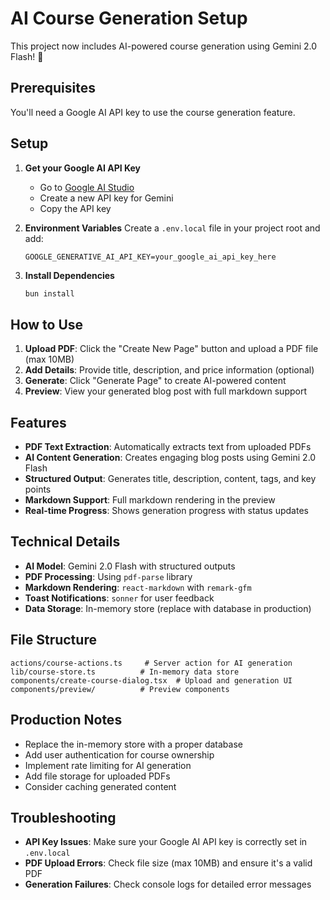 # AI Course Generation Setup

This project now includes AI-powered course generation using Gemini 2.0 Flash! 🎉

## Prerequisites

You'll need a Google AI API key to use the course generation feature.

## Setup

1. **Get your Google AI API Key**
   - Go to [Google AI Studio](https://makersuite.google.com/app/apikey)
   - Create a new API key for Gemini
   - Copy the API key

2. **Environment Variables**
   Create a `.env.local` file in your project root and add:
   ```
   GOOGLE_GENERATIVE_AI_API_KEY=your_google_ai_api_key_here
   ```

3. **Install Dependencies**
   ```bash
   bun install
   ```

## How to Use

1. **Upload PDF**: Click the "Create New Page" button and upload a PDF file (max 10MB)
2. **Add Details**: Provide title, description, and price information (optional)
3. **Generate**: Click "Generate Page" to create AI-powered content
4. **Preview**: View your generated blog post with full markdown support

## Features

- **PDF Text Extraction**: Automatically extracts text from uploaded PDFs
- **AI Content Generation**: Creates engaging blog posts using Gemini 2.0 Flash
- **Structured Output**: Generates title, description, content, tags, and key points
- **Markdown Support**: Full markdown rendering in the preview
- **Real-time Progress**: Shows generation progress with status updates

## Technical Details

- **AI Model**: Gemini 2.0 Flash with structured outputs
- **PDF Processing**: Using `pdf-parse` library
- **Markdown Rendering**: `react-markdown` with `remark-gfm`
- **Toast Notifications**: `sonner` for user feedback
- **Data Storage**: In-memory store (replace with database in production)

## File Structure

```
actions/course-actions.ts     # Server action for AI generation
lib/course-store.ts          # In-memory data store
components/create-course-dialog.tsx  # Upload and generation UI
components/preview/          # Preview components
```

## Production Notes

- Replace the in-memory store with a proper database
- Add user authentication for course ownership
- Implement rate limiting for AI generation
- Add file storage for uploaded PDFs
- Consider caching generated content

## Troubleshooting

- **API Key Issues**: Make sure your Google AI API key is correctly set in `.env.local`
- **PDF Upload Errors**: Check file size (max 10MB) and ensure it's a valid PDF
- **Generation Failures**: Check console logs for detailed error messages 